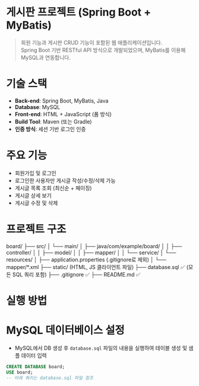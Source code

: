 # 게시판 프로젝트 (Spring Boot + MyBatis)

> 회원 기능과 게시판 CRUD 기능이 포함된 웹 애플리케이션입니다.  
> Spring Boot 기반 RESTful API 방식으로 개발되었으며, MyBatis를 이용해 MySQL과 연동합니다.

# 기술 스택

- **Back-end**: Spring Boot, MyBatis, Java
- **Database**: MySQL
- **Front-end**: HTML + JavaScript (폼 방식)
- **Build Tool**: Maven (또는 Gradle)
- **인증 방식**: 세션 기반 로그인 인증

# 주요 기능

- 회원가입 및 로그인
- 로그인한 사용자만 게시글 작성/수정/삭제 가능
- 게시글 목록 조회 (최신순 + 페이징)
- 게시글 상세 보기
- 게시글 수정 및 삭제

# 프로젝트 구조
board/
├── src/
│ └── main/
│ ├── java/com/example/board/
│ │ ├── controller/
│ │ ├── model/
│ │ ├── mapper/
│ │ └── service/
│ └── resources/
│ ├── application.properties (.gitignore로 제외)
│ └── mapper/*.xml
├── static/ (HTML, JS 클라이언트 파일)
├── database.sql ✅ (모든 SQL 쿼리 포함)
├── .gitignore ✅
├── README.md ✅

# 실행 방법
# MySQL 데이터베이스 설정

- MySQL에서 DB 생성 후 `database.sql` 파일의 내용을 실행하여 테이블 생성 및 샘플 데이터 입력

```sql
CREATE DATABASE board;
USE board;
-- 아래 쿼리는 database.sql 파일 참조
